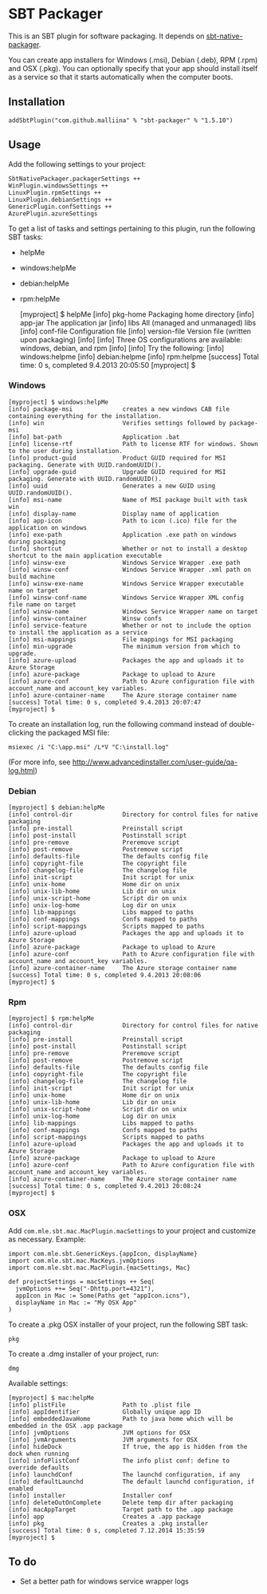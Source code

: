 # SBT Packager #

This is an SBT plugin for software packaging. It depends on [sbt-native-packager](https://github.com/sbt/sbt-native-packager).

You can create app installers for Windows (.msi), Debian (.deb), RPM (.rpm) and OSX (.pkg). You can optionally specify
that your app should install itself as a service so that it starts automatically when the computer boots.

## Installation ##

    addSbtPlugin("com.github.malliina" % "sbt-packager" % "1.5.10")

## Usage ##

Add the following settings to your project:

    SbtNativePackager.packagerSettings ++
    WinPlugin.windowsSettings ++
    LinuxPlugin.rpmSettings ++
    LinuxPlugin.debianSettings ++
    GenericPlugin.confSettings ++
    AzurePlugin.azureSettings

To get a list of tasks and settings pertaining to this plugin, run the following SBT tasks:
- helpMe
- windows:helpMe
- debian:helpMe
- rpm:helpMe

    [myproject] $ helpMe
    [info] pkg-home                 Packaging home directory
    [info] app-jar                  The application jar
    [info] libs                     All (managed and unmanaged) libs
    [info] conf-file                Configuration file
    [info] version-file             Version file (written upon packaging)
    [info]
    [info] Three OS configurations are available: windows, debian, and rpm
    [info]
    [info] Try the following:
    [info] windows:helpme
    [info] debian:helpme
    [info] rpm:helpme
    [success] Total time: 0 s, completed 9.4.2013 20:05:50
    [myproject] $

### Windows ###

    [myproject] $ windows:helpMe
    [info] package-msi              creates a new windows CAB file containing everything for the installation.
    [info] win                      Verifies settings followed by package-msi
    [info] bat-path                 Application .bat
    [info] license-rtf              Path to license RTF for windows. Shown to the user during installation.
    [info] product-guid             Product GUID required for MSI packaging. Generate with UUID.randomUUID().
    [info] upgrade-guid             Upgrade GUID required for MSI packaging. Generate with UUID.randomUUID().
    [info] uuid                     Generates a new GUID using UUID.randomUUID().
    [info] msi-name                 Name of MSI package built with task win
    [info] display-name             Display name of application
    [info] app-icon                 Path to icon (.ico) file for the application on windows
    [info] exe-path                 Application .exe path on windows during packaging
    [info] shortcut                 Whether or not to install a desktop shortcut to the main application executable
    [info] winsw-exe                Windows Service Wrapper .exe path
    [info] winsw-conf               Windows Service Wrapper .xml path on build machine
    [info] winsw-exe-name           Windows Service Wrapper executable name on target
    [info] winsw-conf-name          Windows Service Wrapper XML config file name on target
    [info] winsw-name               Windows Service Wrapper name on target
    [info] winsw-container          Winsw confs
    [info] service-feature          Whether or not to include the option to install the application as a service
    [info] msi-mappings             File mappings for MSI packaging
    [info] min-upgrade              The minimum version from which to upgrade.
    [info] azure-upload             Packages the app and uploads it to Azure Storage
    [info] azure-package            Package to upload to Azure
    [info] azure-conf               Path to Azure configuration file with account_name and account_key variables.
    [info] azure-container-name     The Azure storage container name
    [success] Total time: 0 s, completed 9.4.2013 20:07:47
    [myproject] $

To create an installation log, run the following command instead of double-clicking the packaged MSI file:

    msiexec /i "C:\app.msi" /L*V "C:\install.log"

(For more info, see http://www.advancedinstaller.com/user-guide/qa-log.html)

### Debian ###

    [myproject] $ debian:helpMe
    [info] control-dir              Directory for control files for native packaging
    [info] pre-install              Preinstall script
    [info] post-install             Postinstall script
    [info] pre-remove               Preremove script
    [info] post-remove              Postremove script
    [info] defaults-file            The defaults config file
    [info] copyright-file           The copyright file
    [info] changelog-file           The changelog file
    [info] init-script              Init script for unix
    [info] unix-home                Home dir on unix
    [info] unix-lib-home            Lib dir on unix
    [info] unix-script-home         Script dir on unix
    [info] unix-log-home            Log dir on unix
    [info] lib-mappings             Libs mapped to paths
    [info] conf-mappings            Confs mapped to paths
    [info] script-mappings          Scripts mapped to paths
    [info] azure-upload             Packages the app and uploads it to Azure Storage
    [info] azure-package            Package to upload to Azure
    [info] azure-conf               Path to Azure configuration file with account_name and account_key variables.
    [info] azure-container-name     The Azure storage container name
    [success] Total time: 0 s, completed 9.4.2013 20:08:06
    [myproject] $

### Rpm ###

    [myproject] $ rpm:helpMe
    [info] control-dir              Directory for control files for native packaging
    [info] pre-install              Preinstall script
    [info] post-install             Postinstall script
    [info] pre-remove               Preremove script
    [info] post-remove              Postremove script
    [info] defaults-file            The defaults config file
    [info] copyright-file           The copyright file
    [info] changelog-file           The changelog file
    [info] init-script              Init script for unix
    [info] unix-home                Home dir on unix
    [info] unix-lib-home            Lib dir on unix
    [info] unix-script-home         Script dir on unix
    [info] unix-log-home            Log dir on unix
    [info] lib-mappings             Libs mapped to paths
    [info] conf-mappings            Confs mapped to paths
    [info] script-mappings          Scripts mapped to paths
    [info] azure-upload             Packages the app and uploads it to Azure Storage
    [info] azure-package            Package to upload to Azure
    [info] azure-conf               Path to Azure configuration file with account_name and account_key variables.
    [info] azure-container-name     The Azure storage container name
    [success] Total time: 0 s, completed 9.4.2013 20:08:24
    [myproject] $

### OSX ###

Add `com.mle.sbt.mac.MacPlugin.macSettings` to your project and customize as necessary. Example:

```
import com.mle.sbt.GenericKeys.{appIcon, displayName}
import com.mle.sbt.mac.MacKeys.jvmOptions
import com.mle.sbt.mac.MacPlugin.{macSettings, Mac}

def projectSettings = macSettings ++ Seq(
  jvmOptions ++= Seq("-Dhttp.port=4321"),
  appIcon in Mac := Some(Paths get "appIcon.icns"),
  displayName in Mac := "My OSX App"
)
```

To create a .pkg OSX installer of your project, run the following SBT task:

    pkg

To create a .dmg installer of your project, run:

    dmg

Available settings:

    [myproject] $ mac:helpMe
    [info] plistFile                Path to .plist file
    [info] appIdentifier            Globally unique app ID
    [info] embeddedJavaHome         Path to java home which will be embedded in the OSX .app package
    [info] jvmOptions               JVM options for OSX
    [info] jvmArguments             JVM arguments for OSX
    [info] hideDock                 If true, the app is hidden from the dock when running
    [info] infoPlistConf            The info plist conf: define to override defaults
    [info] launchdConf              The launchd configuration, if any
    [info] defaultLaunchd           The default launchd configuration, if enabled
    [info] installer                Installer conf
    [info] deleteOutOnComplete      Delete temp dir after packaging
    [info] macAppTarget             Target path to the .app package
    [info] app                      Creates a .app package
    [info] pkg                      Creates a .pkg installer
    [success] Total time: 0 s, completed 7.12.2014 15:35:59
    [myproject] $

## To do ##

- Set a better path for windows service wrapper logs

